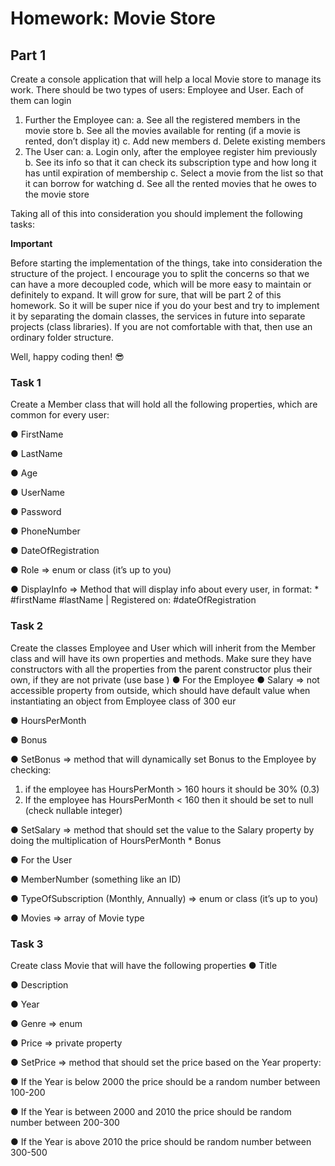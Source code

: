 ﻿# Homework: Movie Store
## Part 1

Create a console application that will help a local Movie store to manage its work. There should
be two types of users: Employee and User. Each of them can login
1. Further the Employee can:
    a. See all the registered members in the movie store
    b. See all the movies available for renting (if a movie is rented, don’t display it)
    c. Add new members
    d. Delete existing members
2. The User can:
    a. Login only, after the employee register him previously
    b. See its info so that it can check its subscription type and how long it has until
    expiration of membership
    c. Select a movie from the list so that it can borrow for watching
    d. See all the rented movies that he owes to the movie store
    
Taking all of this into consideration you should implement the following tasks:

**Important**

Before starting the implementation of the things, take into consideration the structure of the
project. I encourage you to split the concerns so that we can have a more decoupled code,
which will be more easy to maintain or definitely to expand. It will grow for sure, that will be part
2 of this homework.
So it will be super nice if you do your best and try to implement it by separating the domain
classes, the services in future into separate projects (class libraries).
If you are not comfortable with that, then use an ordinary folder structure.

Well, happy coding then! 😎


### Task 1
Create a Member class that will hold all the following properties, which are common for every
user:

● FirstName

● LastName

● Age

● UserName

● Password

● PhoneNumber

● DateOfRegistration

● Role => enum or class (it’s up to you)

● DisplayInfo => Method that will display info about every user, in format:
    * #firstName #lastName | Registered on: #dateOfRegistration
    
### Task 2

Create the classes Employee and User which will inherit from the Member class and will have
its own properties and methods. Make sure they have constructors with all the properties from
the parent constructor plus their own, if they are not private (use base )
● For the Employee
● Salary => not accessible property from outside, which should have default value
when instantiating an object from Employee class of 300 eur

● HoursPerMonth

● Bonus

● SetBonus => method that will dynamically set Bonus to the Employee by
checking:

1. if the employee has HoursPerMonth > 160 hours it should be 30% (0.3)
2. If the employee has HoursPerMonth < 160 then it should be set to null (check
nullable integer)

● SetSalary => method that should set the value to the Salary property by doing
the multiplication of HoursPerMonth * Bonus

● For the User

● MemberNumber (something like an ID)

● TypeOfSubscription (Monthly, Annually) => enum or class (it’s up to you)

● Movies => array of Movie type

### Task 3

Create class Movie that will have the following properties
● Title

● Description

● Year

● Genre => enum

● Price => private property

● SetPrice => method that should set the price based on the Year property:

● If the Year is below 2000 the price should be a random number between 100-200

● If the Year is between 2000 and 2010 the price should be random number
between 200-300

● If the Year is above 2010 the price should be random number between 300-500